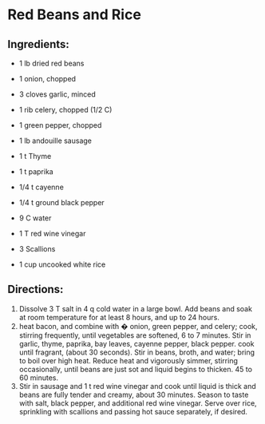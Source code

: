 # Red Beans and Rice

## Ingredients:

- 1 lb dried red beans
- 1 onion, chopped
- 3 cloves garlic, minced
- 1 rib celery, chopped (1/2 C)
- 1 green pepper, chopped
- 1 lb andouille sausage

- 1 t Thyme
- 1 t paprika
- 1/4 t cayenne
- 1/4 t ground black pepper
- 9 C water
- 1 T red wine vinegar
- 3 Scallions

- 1 cup uncooked white rice

## Directions:

1. Dissolve 3 T salt in 4 q cold water in a large bowl.  Add beans and soak at room temperature for at least 8 hours, and up to 24 hours.
2. heat bacon, and combine with �
onion, green pepper, and celery; cook, stirring frequently, until vegetables are softened, 6 to 7 minutes.  Stir in garlic, thyme, paprika, bay leaves, cayenne pepper, black pepper.  cook until fragrant, (about 30 seconds).  Stir in beans, broth, and water; bring to boil over high heat.  Reduce heat and vigorously simmer, stirring occasionally, until beans are just sot and liquid begins to thicken.  45 to 60 minutes.
3. Stir in sausage and 1 t red wine vinegar and cook until liquid is thick and beans are fully tender and creamy, about 30 minutes.  Season to taste with salt, black pepper, and additional red wine vinegar.  Serve over rice, sprinkling with scallions and passing hot sauce separately, if desired.
